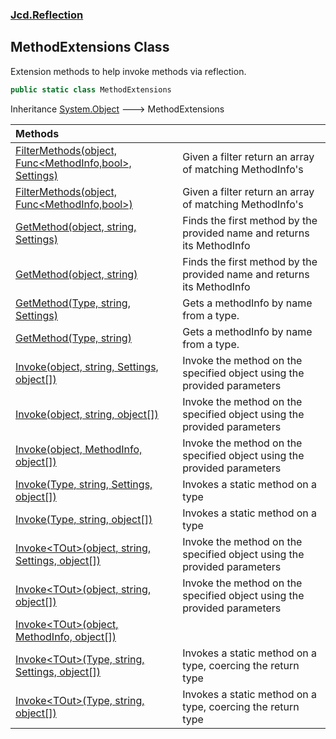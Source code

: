 ### [Jcd.Reflection](Jcd_Reflection.md 'Jcd.Reflection')
## MethodExtensions Class
Extension methods to help invoke methods via reflection.  
```csharp
public static class MethodExtensions
```

Inheritance [System.Object](https://docs.microsoft.com/en-us/dotnet/api/System.Object 'System.Object') &#129106; MethodExtensions  

| Methods | |
| :--- | :--- |
| [FilterMethods(object, Func&lt;MethodInfo,bool&gt;, Settings)](Jcd_Reflection_MethodExtensions_FilterMethods(object_System_Func_System_Reflection_MethodInfo_bool__Jcd_Reflection_MethodInfoEnumerator_Settings).md 'Jcd.Reflection.MethodExtensions.FilterMethods(object, System.Func&lt;System.Reflection.MethodInfo,bool&gt;, Jcd.Reflection.MethodInfoEnumerator.Settings)') | Given a filter return an array of matching MethodInfo's<br/> |
| [FilterMethods(object, Func&lt;MethodInfo,bool&gt;)](Jcd_Reflection_MethodExtensions_FilterMethods(object_System_Func_System_Reflection_MethodInfo_bool_).md 'Jcd.Reflection.MethodExtensions.FilterMethods(object, System.Func&lt;System.Reflection.MethodInfo,bool&gt;)') | Given a filter return an array of matching MethodInfo's<br/> |
| [GetMethod(object, string, Settings)](Jcd_Reflection_MethodExtensions_GetMethod(object_string_Jcd_Reflection_MethodInfoEnumerator_Settings).md 'Jcd.Reflection.MethodExtensions.GetMethod(object, string, Jcd.Reflection.MethodInfoEnumerator.Settings)') | Finds the first method by the provided name and returns its MethodInfo<br/> |
| [GetMethod(object, string)](Jcd_Reflection_MethodExtensions_GetMethod(object_string).md 'Jcd.Reflection.MethodExtensions.GetMethod(object, string)') | Finds the first method by the provided name and returns its MethodInfo<br/> |
| [GetMethod(Type, string, Settings)](Jcd_Reflection_MethodExtensions_GetMethod(System_Type_string_Jcd_Reflection_MethodInfoEnumerator_Settings).md 'Jcd.Reflection.MethodExtensions.GetMethod(System.Type, string, Jcd.Reflection.MethodInfoEnumerator.Settings)') | Gets a methodInfo by name from a type. <br/> |
| [GetMethod(Type, string)](Jcd_Reflection_MethodExtensions_GetMethod(System_Type_string).md 'Jcd.Reflection.MethodExtensions.GetMethod(System.Type, string)') | Gets a methodInfo by name from a type. <br/> |
| [Invoke(object, string, Settings, object[])](Jcd_Reflection_MethodExtensions_Invoke(object_string_Jcd_Reflection_MethodInfoEnumerator_Settings_object__).md 'Jcd.Reflection.MethodExtensions.Invoke(object, string, Jcd.Reflection.MethodInfoEnumerator.Settings, object[])') | Invoke the method on the specified object using the provided parameters<br/> |
| [Invoke(object, string, object[])](Jcd_Reflection_MethodExtensions_Invoke(object_string_object__).md 'Jcd.Reflection.MethodExtensions.Invoke(object, string, object[])') | Invoke the method on the specified object using the provided parameters<br/> |
| [Invoke(object, MethodInfo, object[])](Jcd_Reflection_MethodExtensions_Invoke(object_System_Reflection_MethodInfo_object__).md 'Jcd.Reflection.MethodExtensions.Invoke(object, System.Reflection.MethodInfo, object[])') | Invoke the method on the specified object using the provided parameters<br/> |
| [Invoke(Type, string, Settings, object[])](Jcd_Reflection_MethodExtensions_Invoke(System_Type_string_Jcd_Reflection_MethodInfoEnumerator_Settings_object__).md 'Jcd.Reflection.MethodExtensions.Invoke(System.Type, string, Jcd.Reflection.MethodInfoEnumerator.Settings, object[])') | Invokes a static method on a type <br/> |
| [Invoke(Type, string, object[])](Jcd_Reflection_MethodExtensions_Invoke(System_Type_string_object__).md 'Jcd.Reflection.MethodExtensions.Invoke(System.Type, string, object[])') | Invokes a static method on a type <br/> |
| [Invoke&lt;TOut&gt;(object, string, Settings, object[])](Jcd_Reflection_MethodExtensions_Invoke_TOut_(object_string_Jcd_Reflection_MethodInfoEnumerator_Settings_object__).md 'Jcd.Reflection.MethodExtensions.Invoke&lt;TOut&gt;(object, string, Jcd.Reflection.MethodInfoEnumerator.Settings, object[])') | Invoke the method on the specified object using the provided parameters<br/> |
| [Invoke&lt;TOut&gt;(object, string, object[])](Jcd_Reflection_MethodExtensions_Invoke_TOut_(object_string_object__).md 'Jcd.Reflection.MethodExtensions.Invoke&lt;TOut&gt;(object, string, object[])') | Invoke the method on the specified object using the provided parameters<br/> |
| [Invoke&lt;TOut&gt;(object, MethodInfo, object[])](Jcd_Reflection_MethodExtensions_Invoke_TOut_(object_System_Reflection_MethodInfo_object__).md 'Jcd.Reflection.MethodExtensions.Invoke&lt;TOut&gt;(object, System.Reflection.MethodInfo, object[])') |  |
| [Invoke&lt;TOut&gt;(Type, string, Settings, object[])](Jcd_Reflection_MethodExtensions_Invoke_TOut_(System_Type_string_Jcd_Reflection_MethodInfoEnumerator_Settings_object__).md 'Jcd.Reflection.MethodExtensions.Invoke&lt;TOut&gt;(System.Type, string, Jcd.Reflection.MethodInfoEnumerator.Settings, object[])') | Invokes a static method on a type, coercing the return type <br/> |
| [Invoke&lt;TOut&gt;(Type, string, object[])](Jcd_Reflection_MethodExtensions_Invoke_TOut_(System_Type_string_object__).md 'Jcd.Reflection.MethodExtensions.Invoke&lt;TOut&gt;(System.Type, string, object[])') | Invokes a static method on a type, coercing the return type <br/> |
